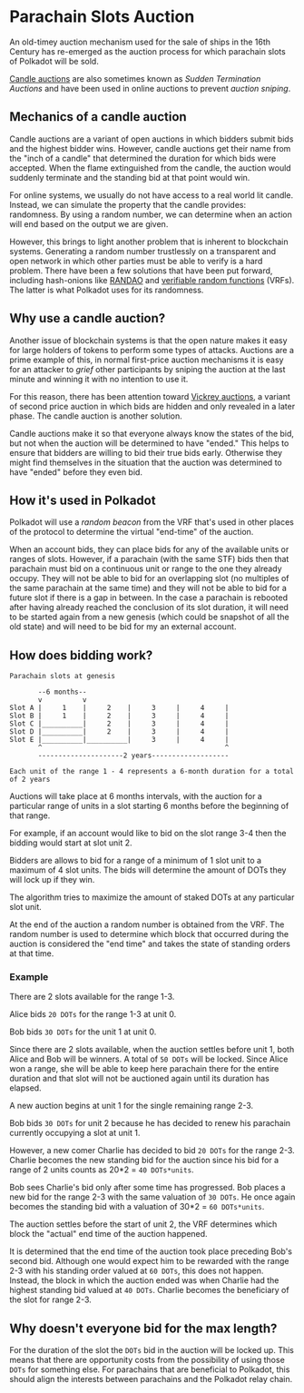 # Parachain Slots Auction

An old-timey auction mechanism used for the sale of ships in the 16th Century has re-emerged as the auction process for which parachain slots of Polkadot will be sold.

[Candle auctions](https://en.wikipedia.org/wiki/Candle_auction) are also sometimes known as _Sudden Termination Auctions_ and have been used in online auctions to prevent _auction sniping_.

## Mechanics of a candle auction

Candle auctions are a variant of open auctions in which bidders submit bids and the highest bidder wins. However, candle auctions get their name from the "inch of a candle" that determined the duration for which bids were accepted. When the flame extinguished from the candle, the auction would suddenly terminate and the standing bid at that point would win.

For online systems, we usually do not have access to a real world lit candle. Instead, we can simulate the property that the candle provides: randomness. By using a random number, we can determine when an action will end based on the output we are given.

However, this brings to light another problem that is inherent to blockchain systems. Generating a random number trustlessly on a transparent and open network in which other parties must be able to verify is a hard problem. There have been a few solutions that have been put forward, including hash-onions like [RANDAO](https://github.com/randao/randao) and [verifiable random functions](https://en.wikipedia.org/wiki/Verifiable_random_function) (VRFs). The latter is what Polkadot uses for its randomness.

## Why use a candle auction?

Another issue of blockchain systems is that the open nature makes it easy for large holders of tokens to perform some types of attacks. Auctions are a prime example of this, in normal first-price auction mechanisms it is easy for an attacker to _grief_ other participants by sniping the auction at the last minute and winning it with no intention to use it.

For this reason, there has been attention toward [Vickrey auctions](https://en.wikipedia.org/wiki/Vickrey_auction), a variant of second price auction in which bids are hidden and only revealed in a later phase. The candle auction is another solution.

Candle auctions make it so that everyone always know the states of the bid, but not when the auction will be determined to have "ended." This helps to ensure that bidders are willing to bid their true bids early. Otherwise they might find themselves in the situation that the auction was determined to have "ended" before they even bid.

## How it's used in Polkadot

Polkadot will use a _random beacon_ from the VRF that's used in other places of the protocol to determine the virtual "end-time" of the auction. 

When an account bids, they can place bids for any of the available units or ranges of slots. However, if a parachain (with the same STF) bids then that parachain must bid on a continuous unit or range to the one they already occupy. They will not be able to bid for an overlapping slot (no multiples of the same parachain at the same time) and they will not be able to bid for a future slot if there is a gap in between. In the case a parachain is rebooted after having already reached the conclusion of its slot duration, it will need to be started again from a new genesis (which could be snapshot of all the old state) and will need to be bid for my an external account.

## How does bidding work?

```
Parachain slots at genesis

       --6 months--
       v          v
Slot A |     1    |     2    |     3     |     4     |
Slot B |     1    |     2    |     3     |     4     |
Slot C |__________|     2    |     3     |     4     |
Slot D |__________|     2    |     3     |     4     |
Slot E |__________|__________|     3     |     4     |
       ^                                             ^
       ---------------------2 years-------------------      

Each unit of the range 1 - 4 represents a 6-month duration for a total of 2 years
```

Auctions will take place at 6 months intervals, with the auction for a particular range of units in a slot starting 6 months before the beginning of that range.

For example, if an account would like to bid on the slot range 3-4 then the bidding would start at slot unit 2.

Bidders are allows to bid for a range of a minimum of 1 slot unit to a maximum of 4 slot units. The bids will determine the amount of DOTs they will lock up if they win.

The algorithm tries to maximize the amount of staked DOTs at any particular slot unit.

At the end of the auction a random number is obtained from the VRF. The random number is used to determine which block that occurred during the auction is considered the "end time" and takes the state of standing orders at that time.

### Example

There are 2 slots available for the range 1-3.

Alice bids `20 DOTs` for the range 1-3 at unit 0.

Bob bids `30 DOTs` for the unit 1 at unit 0.

Since there are 2 slots available, when the auction settles before unit 1, both Alice and Bob will be winners. A total of `50 DOTs` will be locked. Since Alice won a range, she will be able to keep here parachain there for the entire duration and that slot will not be auctioned again until its duration has elapsed.

A new auction begins at unit 1 for the single remaining range 2-3.

Bob bids `30 DOTs` for unit 2 because he has decided to renew his parachain currently occupying a slot at unit 1.

However, a new comer Charlie has decided to bid `20 DOTs` for the range 2-3. Charlie becomes the new standing bid for the auction since his bid for a range of 2 units counts as 20*2 = `40 DOTs*units`.

Bob sees Charlie's bid only after some time has progressed. Bob places a new bid for the range 2-3 with the same valuation of `30 DOTs`. He once again becomes the standing bid with a valuation of 30*2 = `60 DOTs*units`.

The auction settles before the start of unit 2, the VRF determines which block the "actual" end time of the auction happened.

It is determined that the end time of the auction took place preceding Bob's second bid. Although one would expect him to be rewarded with the range 2-3 with his standing order valued at `60 DOTs`, this does not happen. Instead, the block in which the auction ended was when Charlie had the highest standing bid valued at `40 DOTs`. Charlie becomes the beneficiary of the slot for range 2-3.

## Why doesn't everyone bid for the max length?

For the duration of the slot the `DOTs` bid in the auction will be locked up. This means that there are opportunity costs from the possibility of using those `DOTs` for something else. For parachains that are beneficial to Polkadot, this should align the interests between parachains and the Polkadot relay chain.
